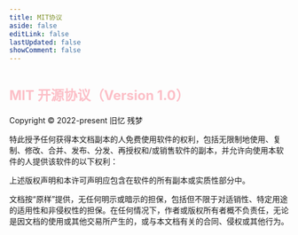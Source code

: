 ```yaml
---
title: MIT协议
aside: false
editLink: false
lastUpdated: false
showComment: false
---
```

# <font color=#fcbfc7 size=5 >MIT 开源协议（Version 1.0）</font>

 Copyright © 2022-present 旧忆 残梦

特此授予任何获得本文档副本的人免费使用软件的权利，包括无限制地使用、复制、修改、合并、发布、分发、再授权和/或销售软件的副本，并允许向使用本软件的人提供该软件的以下权利：

上述版权声明和本许可声明应包含在软件的所有副本或实质性部分中。

文档按“原样”提供，无任何明示或暗示的担保，包括但不限于对适销性、特定用途的适用性和非侵权性的担保。在任何情况下，作者或版权所有者概不负责任，无论是因文档的使用或其他交易所产生的，或与本文档有关的合同、侵权或其他行为。



